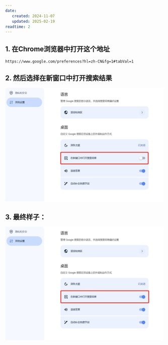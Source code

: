 ```yaml
---
date:
   created: 2024-11-07
   updated: 2025-02-19
readtime: 2
---
```


## 1. 在Chrome浏览器中打开这个地址

```
https://www.google.com/preferences?hl=zh-CN&fg=1#tabVal=1
```

<!-- more -->
<!-- 摘录结束 -->

## 2. 然后选择在新窗口中打开搜索结果

![a.png](/images/blog/Knowledge/chrome搜索打开新标签页/1.png)

## 3. 最终样子：

![b.png](/images/blog/Knowledge/chrome搜索打开新标签页/2.png)